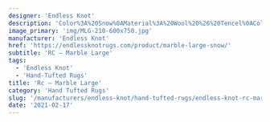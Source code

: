 ```yaml
---
designer: 'Endless Knot'
description: 'Color%3A%20Snow%0AMaterial%3A%20Wool%20%26%20Tencel%0ACollection%3A%20Hand-Tufted%20Collection'
image_primary: 'img/MLG-210-600x750.jpg'
manufacturer: 'Endless Knot'
href: 'https://endlessknotrugs.com/product/marble-large-snow/'
subtitle: 'RC – Marble Large'
tags:
  - 'Endless Knot'
  - 'Hand-Tufted Rugs'
title: 'Rc – Marble Large'
category: 'Hand Tufted Rugs'
slug: '/manufacturers/endless-knot/hand-tufted-rugs/endless-knot-rc-marble-large'
date: '2021-02-17'
---
```

